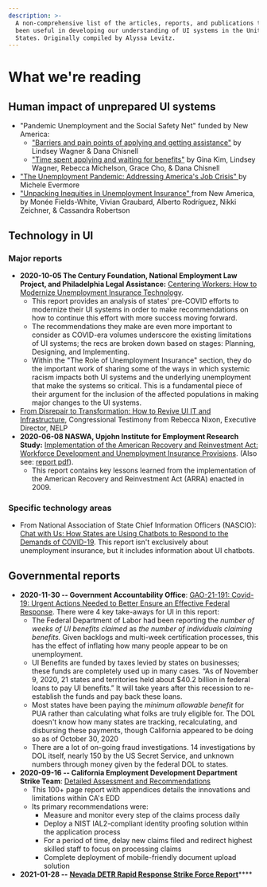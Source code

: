 ```yaml
---
description: >-
  A non-comprehensive list of the articles, reports, and publications that have
  been useful in developing our understanding of UI systems in the United
  States. Originally compiled by Alyssa Levitz.
---
```


# What we're reading

## Human impact of unprepared UI systems

* "Pandemic Unemployment and the Social Safety Net" funded by New America:
  * ["Barriers and pain points of applying and getting assistance"](https://danachisnell.com/wp-content/uploads/2020/08/Report\_-Barriers-pain-points.pdf) by Lindsey Wagner & Dana Chisnell
  * ["Time spent applying and waiting for benefits"](https://danachisnell.com/wp-content/uploads/2020/08/Report\_-Time-spent-applying-and-waiting-for-benefits.pdf) by Gina Kim, Lindsey Wagner, Rebecca Michelson, Grace Cho, & Dana Chisnell
* ["The Unemployment Pandemic: Addressing America's Job Crisis" ](https://www.nelp.org/publication/unemployment-pandemic-addressing-americas-job-crisis/)by Michele Evermore
* ["Unpacking Inequities in Unemployment Insurance" ](https://www.newamerica.org/pit/reports/unpacking-inequities-unemployment-insurance/#authors)from New America, by Monée Fields-White, Vivian Graubard, Alberto Rodríguez, Nikki Zeichner, & Cassandra Robertson

## Technology in UI

### Major reports

* **2020-10-05 The Century Foundation, National Employment Law Project, and Philadelphia Legal Assistance:** [Centering Workers: How to Modernize Unemployment Insurance Technology](https://tcf.org/content/report/centering-workers-how-to-modernize-unemployment-insurance-technology/). 
  * This report provides an analysis of states' pre-COVID efforts to modernize their UI systems in order to make recommendations on how to continue this effort with more success moving forward.
  * The recommendations they make are even more important to consider as COVID-era volumes underscore the existing limitations of UI systems; the recs are broken down based on stages: Planning, Designing, and Implementing. 
  * Within the "The Role of Unemployment Insurance" section, they do the important work of sharing some of the ways in which systemic racism impacts both UI systems and the underlying unemployment that make the systems so critical. This is a fundamental piece of their argument for the inclusion of the affected populations in making major changes to the UI systems.
* [From Disrepair to Transformation: How to Revive UI IT and Infrastructure](https://www.nelp.org/publication/from-disrepair-to-transformation-how-to-revive-unemployment-insurance-information-technology-infrastructure/), Congressional Testimony from Rebecca Nixon, Executive Director, NELP
* **2020-06-08 NASWA, Upjohn Institute for Employment Research Study:** [Implementation of the American Recovery and Reinvestment Act: Workforce Development and Unemployment Insurance Provisions](https://www.naswa.org/covid-19/reemployment-recovery/implementation-of-the-american-recovery-and-reinvestment-act). (Also see: [report pdf](http://research.upjohn.org/cgi/viewcontent.cgi?filename=7\&article=1241\&context=up_press\&type=additional)).
  * This report contains key lessons learned from the implementation of the American Recovery and Reinvestment Act (ARRA) enacted in 2009.

### Specific technology areas

* From National Association of State Chief Information Officers (NASCIO): [Chat with Us: How States are Using Chatbots to Respond to the Demands of COVID-19](https://www.nascio.org/wp-content/uploads/2020/06/NASCIO_ChatbotsRespondtoCOVID-19.pdf). This report isn't exclusively about unemployment insurance, but it includes information about UI chatbots.

## Governmental reports

* **2020-11-30 -- Government Accountability Office**: [GAO-21-191: Covid-19: Urgent Actions Needed to Better Ensure an Effective Federal Response](https://www.gao.gov/reports/GAO-21-191/). There were 4 key take-aways for UI in this report:
  * The Federal Department of Labor had been reporting the _number of weeks of UI benefits claimed_ as _the number of individuals claiming benefits._ Given backlogs and multi-week certification processes, this has the effect of inflating how many people appear to be on unemployment.
  * UI Benefits are funded by taxes levied by states on businesses; these funds are completely used up in many cases. “As of November 9, 2020, 21 states and territories held about $40.2 billion in federal loans to pay UI benefits.” It will take years after this recession to re-establish the funds and pay back these loans.
  * Most states have been paying the _minimum allowable benefit_ for PUA rather than calculating what folks are truly eligible for. The DOL doesn't know how many states are tracking, recalculating, and disbursing these payments, though California appeared to be doing so as of October 30, 2020
  * There are a lot of on-going fraud investigations. 14 investigations by DOL itself, nearly 150 by the US Secret Service, and unknown numbers through money given by the federal DOL to states.
* **2020-09-16 -- California Employment Development Department Strike Team**: [Detailed Assessment and Recommendations](https://www.govops.ca.gov/wp-content/uploads/sites/11/2020/09/Assessment.pdf)
  * This 100+ page report with appendices details the innovations and limitations within CA's EDD 
  * Its primary recommendations were:
    * Measure and monitor every step of the claims process daily
    * Deploy a NIST IAL2-compliant identity proofing solution within the application process
    * For a period of time, delay new claims filed and redirect highest skilled staff to focus on processing claims
    * Complete deployment of mobile-friendly document upload solution
* **2021-01-28 --** [**Nevada DETR Rapid Response Strike Force Report**](https://cms.detr.nv.gov/Content/Media/Strike_Force_Report\_2021\_FIN.pdf)\*\*\*\*
